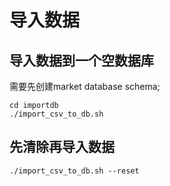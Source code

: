# 导入数据
## 导入数据到一个空数据库
需要先创建market database schema;
```
cd importdb
./import_csv_to_db.sh
```

## 先清除再导入数据
```
./import_csv_to_db.sh --reset
```
